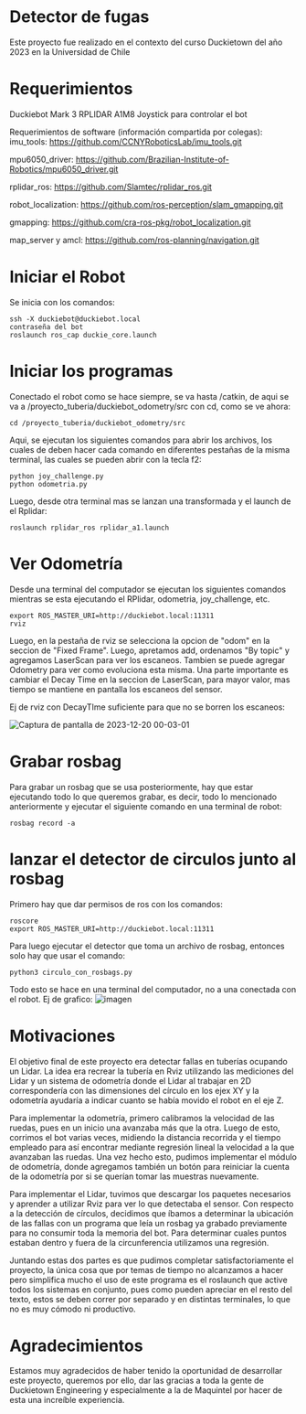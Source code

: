 # Detector de fugas
Este proyecto fue realizado en el contexto del curso Duckietown del año 2023 en la Universidad de Chile
# Requerimientos
Duckiebot Mark 3
RPLIDAR A1M8
Joystick para controlar el bot

  Requerimientos de software (información compartida por colegas): 
imu_tools: https://github.com/CCNYRoboticsLab/imu_tools.git

mpu6050_driver: https://github.com/Brazilian-Institute-of-Robotics/mpu6050_driver.git

rplidar_ros: https://github.com/Slamtec/rplidar_ros.git

robot_localization: https://github.com/ros-perception/slam_gmapping.git

gmapping: https://github.com/cra-ros-pkg/robot_localization.git

map_server y amcl: https://github.com/ros-planning/navigation.git

# Iniciar el Robot
Se inicia con los comandos:
```
ssh -X duckiebot@duckiebot.local
contraseña del bot
roslaunch ros_cap duckie_core.launch 
```

# Iniciar los programas
Conectado el robot como se hace siempre, se va hasta /catkin, de aqui se va a /proyecto_tuberia/duckiebot_odometry/src con cd, como se ve ahora:
```
cd /proyecto_tuberia/duckiebot_odometry/src
```
Aqui, se ejecutan los siguientes comandos para abrir los archivos, los cuales de deben hacer cada comando en diferentes pestañas de la misma terminal, las cuales se pueden abrir con la tecla f2:
```
python joy_challenge.py
python odometria.py
```
Luego, desde otra terminal mas se lanzan una transformada y el launch de el Rplidar:
```
roslaunch rplidar_ros rplidar_a1.launch
```

# Ver Odometría
Desde una terminal del computador se ejecutan los siguientes comandos mientras se esta ejecutando el RPlidar, odometria, joy_challenge, etc.
```
export ROS_MASTER_URI=http://duckiebot.local:11311
rviz
```
Luego, en la pestaña de rviz se selecciona la opcion de "odom" en la seccion de "Fixed Frame". Luego, apretamos add, ordenamos "By topic" y agregamos LaserScan para ver los escaneos. Tambien se puede agregar Odometry para ver como evoluciona esta misma. Una parte importante es cambiar el Decay Time en la seccion de LaserScan, para mayor valor, mas tiempo se mantiene en pantalla los escaneos del sensor.

Ej de rviz con DecayTIme suficiente para que no se borren los escaneos:

![Captura de pantalla de 2023-12-20 00-03-01](https://github.com/Zarx23/proyecto_tuberia/assets/142751889/a524bdfb-7ffe-4b57-9bf9-4d6b92241f48)

# Grabar rosbag
Para grabar un rosbag que se usa posteriormente, hay que estar ejecutando todo lo que queremos grabar, es decir, todo lo mencionado anteriormente y ejecutar el siguiente comando en una terminal de robot:
```
rosbag record -a
```
# lanzar el detector de circulos junto al rosbag
Primero hay que dar permisos de ros con los comandos:
```
roscore
export ROS_MASTER_URI=http://duckiebot.local:11311
```
Para luego ejecutar el detector que toma un archivo de rosbag, entonces solo hay que usar el comando:
```
python3 circulo_con_rosbags.py 
```
Todo esto se hace en una terminal del computador, no a una conectada con el robot.
Ej de grafico:
![imagen](https://github.com/Zarx23/proyecto_tuberia/assets/142751889/daef5a17-cb33-43cf-a1b9-fb0e88b86e27)

# Motivaciones
El objetivo final de este proyecto era detectar fallas en tuberías ocupando un Lidar. La idea era recrear la tubería en Rviz utilizando las mediciones del Lidar y un sistema de odometría donde el Lidar al trabajar en 2D correspondería con las dimensiones del círculo en los ejex XY y la odometría ayudaría a indicar cuanto se había movido el robot en el eje Z.

Para implementar la odometría, primero calibramos la velocidad de las ruedas, pues en un inicio una avanzaba más que la otra. Luego de esto, corrimos el bot varias veces, midiendo la distancia recorrida y el tiempo empleado para así encontrar mediante regresión lineal la velocidad a la que avanzaban las ruedas. Una vez hecho esto, pudimos implementar el módulo de odometría, donde agregamos también un botón para reiniciar la cuenta de la odometría por si se querían tomar las muestras nuevamente.

Para implementar el Lidar, tuvimos que descargar los paquetes necesarios y aprender a utilizar Rviz para ver lo que detectaba el sensor. Con respecto a la detección de círculos, decidimos que íbamos a determinar la ubicación de las fallas con un programa que leía un rosbag ya grabado previamente para no consumir toda la memoria del bot. Para determinar cuales puntos estaban dentro y fuera de la circunferencia utilizamos una regresión.

Juntando estas dos partes es que pudimos completar satisfactoriamente el proyecto, la única cosa que por temas de tiempo no alcanzamos a hacer pero simplifica mucho el uso de este programa es el roslaunch que active todos los sistemas en conjunto, pues como pueden apreciar en el resto del texto, estos se deben correr por separado y en distintas terminales, lo que no es muy cómodo ni productivo.

# Agradecimientos

Estamos muy agradecidos de haber tenido la oportunidad de desarrollar este proyecto, queremos por ello, dar las gracias a toda la gente de Duckietown Engineering y especialmente a la de Maquintel por hacer de esta una increíble experiencia.
